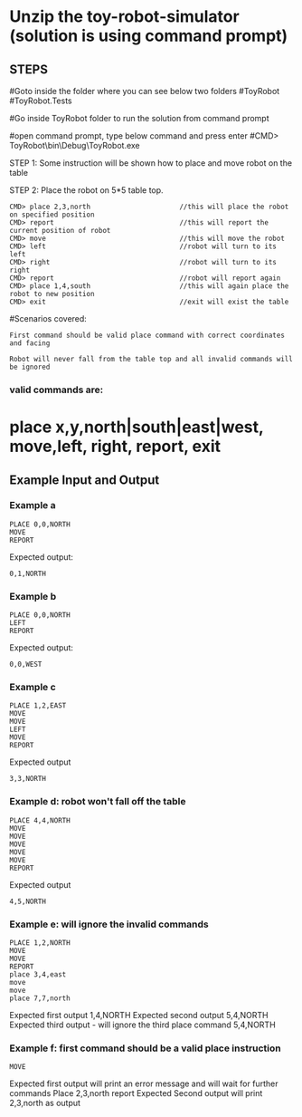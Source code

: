 Unzip the toy-robot-simulator (solution is using command prompt)
================================

STEPS
-----------------
#Goto inside the folder where you can see below two folders
  #ToyRobot
  #ToyRobot.Tests

#Go inside ToyRobot folder to run the solution from command prompt

#open command prompt, type below command and press enter
#CMD> ToyRobot\bin\Debug\ToyRobot.exe

STEP 1: Some instruction will be shown how to place and move robot on the table

STEP 2: Place the robot on 5*5 table top.

    CMD> place 2,3,north                      //this will place the robot on specified position
    CMD> report                               //this will report the current position of robot
    CMD> move                                 //this will move the robot 
    CMD> left                                 //robot will turn to its left
    CMD> right                                //robot will turn to its right
    CMD> report                               //robot will report again 
    CMD> place 1,4,south                      //this will again place the robot to new position
    CMD> exit                                 //exit will exist the table

#Scenarios covered:

    First command should be valid place command with correct coordinates and facing

    Robot will never fall from the table top and all invalid commands will be ignored

### valid commands are:

  # place x,y,north|south|east|west, move,left, right, report, exit
  
Example Input and Output
------------------------

### Example a

    PLACE 0,0,NORTH
    MOVE
    REPORT

Expected output:

    0,1,NORTH

### Example b

    PLACE 0,0,NORTH
    LEFT
    REPORT

Expected output:

    0,0,WEST

### Example c

    PLACE 1,2,EAST
    MOVE
    MOVE
    LEFT
    MOVE
    REPORT

Expected output

    3,3,NORTH
    
### Example d: robot won't fall off the table
    PLACE 4,4,NORTH
    MOVE
    MOVE
    MOVE
    MOVE
    MOVE
    REPORT
Expected output

    4,5,NORTH
    
### Example e: will ignore the invalid commands
    PLACE 1,2,NORTH
    MOVE
    MOVE   
    REPORT  
    place 3,4,east
    move
    move
    place 7,7,north
Expected first output
    1,4,NORTH
Expected second output
    5,4,NORTH
 Expected third output - will ignore the third place command
    5,4,NORTH 
    
 ### Example f: first command should be a valid place instruction
    MOVE   
Expected first output
 will print an error message and will wait for further commands
    Place 2,3,north
    report
 Expected Second output
   will print 2,3,north as output



